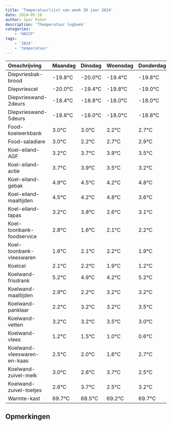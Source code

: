 ```yaml
---
title: 'Temperatuurlijst van week 20 jaar 2024'
date: 2024-05-18
author: Spar Pater
description: 'Themperatuur logboek'
categories:
    - 'HACCP'
tags:
    - '2024'
    - 'temperatuur'
---
```

|Omschrijving|Maandag|Dinsdag|Woensdag|Donderdag|Vrijdag|Zaterdag|Zondag|
|:---|:---|:---|:---|:---|:---|:---|:---|
|Diepvriesbak-brood|-19.8°C|-20.0°C|-19.4°C|-19.8°C|-19.0°C|-19.0°C| |
|Diepvriescel|-20.0°C|-19.4°C|-19.8°C|-19.0°C|-19.0°C|-19.8°C| |
|Diepvrieswand-2deurs|-18.4°C|-18.8°C|-18.0°C|-18.0°C|-18.8°C|-18.3°C| |
|Diepvrieswand-5deurs|-18.8°C|-18.0°C|-18.0°C|-18.8°C|-18.3°C|-18.1°C| |
|Food-koelwerkbank|3.0°C|3.0°C|2.2°C|2.7°C|2.9°C|2.5°C| |
|Food-saladiare|3.0°C|2.2°C|2.7°C|2.9°C|2.5°C|2.2°C| |
|Koel-eiland-AGF|3.2°C|3.7°C|3.9°C|3.5°C|3.2°C|3.8°C| |
|Koel-eiland-actie|3.7°C|3.9°C|3.5°C|3.2°C|3.8°C|2.6°C| |
|Koel-eiland-gebak|4.9°C|4.5°C|4.2°C|4.8°C|3.6°C|4.1°C| |
|Koel-eiland-maaltijden|4.5°C|4.2°C|4.8°C|3.6°C|4.1°C|4.2°C| |
|Koel-eiland-tapas|3.2°C|3.8°C|2.6°C|3.1°C|3.2°C|2.9°C| |
|Koel-toonbank-foodservice|2.8°C|1.6°C|2.1°C|2.2°C|1.9°C|1.2°C| |
|Koel-toonbank-vleeswaren|1.6°C|2.1°C|2.2°C|1.9°C|1.2°C|2.2°C| |
|Koelcel|2.1°C|2.2°C|1.9°C|1.2°C|2.2°C|2.2°C| |
|Koelwand-frisdrank|5.2°C|4.9°C|4.2°C|5.2°C|5.2°C|5.5°C| |
|Koelwand-maaltijden|2.9°C|2.2°C|3.2°C|3.2°C|3.5°C|3.0°C| |
|Koelwand-panklaar|2.2°C|3.2°C|3.2°C|3.5°C|3.0°C|2.6°C| |
|Koelwand-vetten|3.2°C|3.2°C|3.5°C|3.0°C|2.6°C|3.7°C| |
|Koelwand-vlees|1.2°C|1.5°C|1.0°C|0.6°C|1.7°C|0.5°C| |
|Koelwand-vleeswaren-en-kaas|2.5°C|2.0°C|1.6°C|2.7°C|1.5°C|2.2°C| |
|Koelwand-zuivel-melk|3.0°C|2.6°C|3.7°C|2.5°C|3.2°C|3.7°C| |
|Koelwand-zuivel-toetjes|2.6°C|3.7°C|2.5°C|3.2°C|3.7°C|4.0°C| |
|Warmte-kast|69.7°C|68.5°C|69.2°C|69.7°C|70.0°C|69.8°C| |

## Opmerkingen


